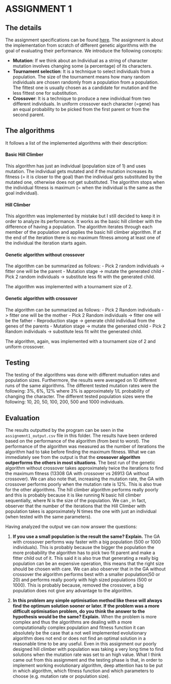 # ASSIGNMENT 1

## The details

The assignment specifications can be found 
[here](https://secure.ecs.soton.ac.uk/notes/comp6202/assignment1.pdf).
The assignment is about the implementation from scratch of different
genetic algorithms with the goal of evaluating their performance.
We introduce the following concepts:

- __Mutation__: If we think about an Individual as a string of
	character mutation involves changing some (a percentage) of its
	characters.
- __Tournament selection__: It is a technique to select individuals
	from a population. The size of the tournament means how many random
	individuals are chosen randomly from a population from a
	population. The fittest one is usually chosen as a candidate for
	mutation and the less fittest one for substitution.
- __Crossover__: It is a technique to produce a new individual from
	two different individuals. In uniform crossover each character
	(=gene) has an equal probability to be picked from the first parent
	or from the second parent.
  
## The algorithms

It follows a list of the implemented algorithms with their
description:

#### Basic Hill Climber
This algorithm has just an individual (population size of 1) and uses
mutation. The individual gets mutated and if the mutation increases
its fitness (= it is closer to the goal) than the individual gets
substituted by the mutated one, otherwise does not get
substituted. The algorithm stops when the individual fitness is
maximum (= when the individual is the same as the goal individual).

#### Hill Climber
This algorithm was implemented by mistake but I still decided to keep
it in order to analyze its performance. It works as the basic hill
climber with the difference of having a population. The algorithm
iterates through each member of the population and applies the basic
hill climber algorithm. If at the end of the iteration there is no
maximum fitness among at least one of the individual the iteration
starts again.

#### Genetic algorithm without crossover
The algorithm can be summarized as follows:
	- Pick 2 random individuals -> fitter one will be the parent
	- Mutation stage -> mutate the generated child
	- Pick 2 random individuals -> substitute less fit with the
      generated child.
	  
The algorithm was implemented with a tournament size of 2.

#### Genetic algorithm with crossover
The algorithm can be summarized as follows:
	- Pick 2 Random individuals -> fitter one will be the mother
	- Pick 2 Random individuals -> fitter one will be the father
	- Reproduction stage -> generate child individual from the genes of the parents
	- Mutation stage -> mutate the generated child
	- Pick 2 Random individuals -> substitute less fit wiht the generated child.

The algorithm, again, was implemented with a tournament size of 2 and
uniform crossover.

## Testing

The testing of the algorithms was done with different mutuation rates
and population sizes. Furthermore, the results were averaged on 10
different runs of the same algorithms. The different tested mutation
rates were the following: 3%, 6%, 12% where 3% is approximately 1/L
probability of changing the character. The different tested population
sizes were the following: 10, 20, 50, 100, 200, 500 and 1000
individuals.

## Evaluation

The results outputted by the program can be seen in the
`assignemnt1_output.csv` file in this folder. The results have been
ordered based on the performance of the algorithm (from best to
worst). The performance of the algorithm was measured as the number of
iterations the algorithm had to take before finding the maximum
fitness. What we can immediately see from the output is that the
__crossover algorithm outperforms the others in most situations__. The
best run of the genetic algorithm without crossover takes
approximately twice the iterations to find the maximum fitness
(13308 GA with crossover vs 26913 GA without crossover). We can also
note that, increasing the mutation rate, the GA with crossover
performs poorly when the mutation rate is 12%. This is also true for
the other algorithms. The hill climber algorithm performs really
poorly and this is probably because it is like running N basic hill
climber sequentially, where N is the size of the population. We can ,
in fact, observer that the number of the iterations that the Hill
Climber with population takes is approximately N times the one with
just an individual (when tested with the same parameters). 

Having analyzed the output we can now answer the questions:

1. __If you use a small population is the result the same?
       Explain.__ The GA with crossover performs way faster with a big
       population (500 or 1000 individuals). This is probably because
       the bigger the population the more probability the algorithm
       has to pick two fit parent and make a fitter child out of
       it. This said it is also true that generating a really big
       population can be an expensive operation, this means that the
       right size should be chosen with care. We can also observer
       that in the GA without crossover the algorithm performs best
       with a smaller population(50 or 20) and performs really poorly
       with high sized populations (500 or 1000). This is probably
       because, removed the crossover, a big population does not give
       any advantage to the algorithm.
	   
2. __In this problem any simple optimisation method like these
	will always find the optimum solution sooner or later. If the
	problem was a more difficult optimisation problem, do you think
	the answer to the hypothesis would be the same? Explain.__ When
	the problem is more complex and thus the algorithms are dealing
	with a more computationally complex population and fitness
	function it can absolutely be the case that a not well implemented
	evolutionary algorithm does not end or does not find an optimal
	solution in a reasonable time to be any useful. Even in this
	assignment our poorly designed hill climber with population was
	taking a very long time to find solutions when the mutation rate
	was set to an high value. What I think came out from this
	assignment and the testing phase is that, in order to implement
	working evolutionary algorithm, deep attention has to be put in
	which algorithm, which fitness function and which parameters to
	choose (e.g. mutation rate or population size).
	   
